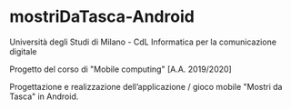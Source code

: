 # mostriDaTasca-Android

Università degli Studi di Milano - CdL Informatica per la comunicazione digitale

Progetto del corso di "Mobile computing" [A.A. 2019/2020]

Progettazione e realizzazione dell’applicazione / gioco mobile "Mostri da Tasca" in Android.
